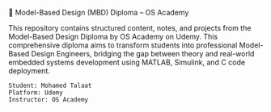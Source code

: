 🚀 Model-Based Design (MBD) Diploma – OS Academy

This repository contains structured content, notes, and projects from the Model-Based Design Diploma by OS Academy on Udemy. This comprehensive diploma aims to transform students into professional Model-Based Design Engineers, bridging the gap between theory and real-world embedded systems development using MATLAB, Simulink, and C code deployment.

    Student: Mohamed Talaat
    Platform: Udemy
    Instructor: OS Academy
